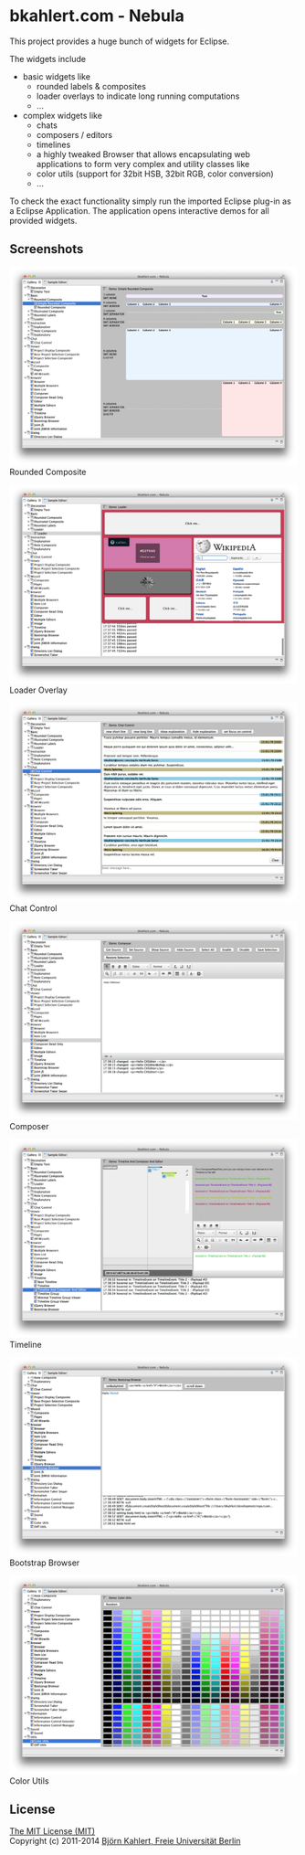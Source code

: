 bkahlert.com - Nebula
=====================

This project provides a huge bunch of widgets for Eclipse.

The widgets include
- basic widgets like
  - rounded labels & composites
  - loader overlays to indicate long running computations
  - ...
- complex widgets like
  - chats
  - composers / editors
  - timelines
  - a highly tweaked Browser that allows encapsulating web applications to form very complex and utility classes like
  - color utils (support for 32bit HSB, 32bit RGB, color conversion)
  - ...

To check the exact functionality simply run the imported Eclipse plug-in as a Eclipse Application.
The application opens interactive demos for all provided widgets.

Screenshots
-----------

![Rounded Composite](images/RoundedComposite.png)
Rounded Composite

![Loader Overlay](images/Loader.png)
Loader Overlay

![Chat Control](images/ChatControl.png)
Chat Control

![Composer](images/Composer.png)
Composer

![Timeline](images/Timeline.png)
Timeline

![Bootstrap Browser](images/BootstrapBrowser.png)
Bootstrap Browser

![Color Utils](images/ColorUtils.png)
Color Utils

License
-------

[The MIT License (MIT)](LICENSE)  
Copyright (c) 2011-2014 [Björn Kahlert, Freie Universität Berlin](http://www.mi.fu-berlin.de/w/Main/BjoernKahlert)
